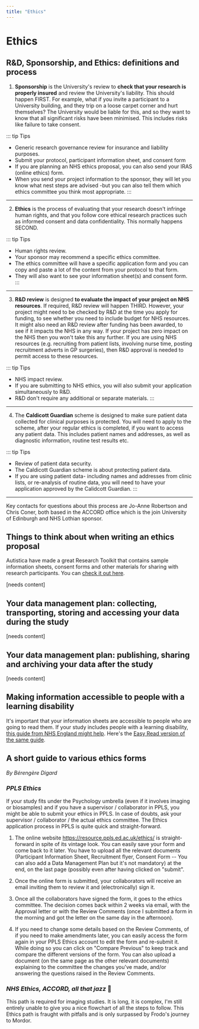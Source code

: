 ```yaml
---
title: "Ethics"
---
```


Ethics
======

R&D, Sponsorship, and Ethics: definitions and process
-----------------------------------------------------

1. **Sponsorship** is the University's review to **check that your research
is properly insured** and review the University's liability. This should
happen FIRST. For example, what if you invite a participant to a
University building, and they trip on a loose carpet corner and hurt
themselves? The University would be liable for this, and so they want to
know that all significant risks have been minimised. This includes risks
like failure to take consent.

::: tip Tips
- Generic research governance review for insurance and liability purposes.
- Submit your protocol, participant information sheet, and consent form
- If you are planning an NHS ethics proposal, you can also send your IRAS
  (online ethics) form.
- When you send your project information to the sponsor, they will let you know
  what nest steps are advised -but you can also tell them which ethics committee
  you think most appropriate.
:::

---

2. **Ethics** is the process of evaluating that your research doesn't
infringe human rights, and that you follow core ethical research
practices such as informed consent and data confidentiality. This
normally happens SECOND.

::: tip Tips
- Human rights review.
- Your sponsor may recommend a specific ethics committee.
- The ethics committee will have a specific application form and you can copy
  and paste a lot of the content from your protocol to that form.
- They will also want to see your information sheet(s) and consent form.
:::

---

3. **R&D review** is designed **to evaluate the impact of your project on
NHS resources**. If required, R&D review will happen THIRD. However,
your project might need to be checked by R&D at the time you apply for
funding, to see whether you need to include budget for NHS resources. It
might also need an R&D review after funding has been awarded, to see if
it impacts the NHS in any way. If your project has zero impact on the
NHS then you won't take this any further. If you are using NHS resources
(e.g. recruiting from patient lists, involving nurse time, posting
recruitment adverts in GP surgeries), then R&D approval is needed to
permit access to these resources.

::: tip Tips
- NHS impact review.
- If you are submitting to NHS ethics, you will also submit your application
  simultaneously to R&D.
- R&D don't require any additional or separate materials.
:::

---

4. The **Caldicott Guardian** scheme is designed to make sure patient data
collected for clinical purposes is protected. You will need to apply to
the scheme, after your regular ethics is completed, if you want to
access any patient data. This includes patient names and addresses, as
well as diagnostic information, routine test results etc.

::: tip Tips
- Review of patient data security.
- The Caldicott Guardian scheme is about protecting patient data.
- If you are using patient data- including names and addresses from clinic
  lists, or re-analysis of routine data, you will need to have your application
  approved by the Calidcott Guardian.
:::

---

Key contacts for questions about this process are Jo-Anne Robertson and
Chris Coner, both based in the ACCORD office which is the join
University of Edinburgh and NHS Lothian sponsor.



Things to think about when writing an ethics proposal
-----------------------------------------------------

Autistica have made a great Research Toolkit that contains sample
information sheets, consent forms and other materials for sharing with
research participants. You can [check it out
here](https://www.autistica.org.uk/our-research/research-toolkit?dm_i=4U0R,DHXS,PHQC6,1JM2G,1).

\[needs content\]

Your data management plan: collecting, transporting, storing and accessing your data during the study
-----------------------------------------------------------------------------------------------------

\[needs content\]

Your data management plan: publishing, sharing and archiving your data after the study
--------------------------------------------------------------------------------------

\[needs content\]

Making information accessible to people with a learning disability
------------------------------------------------------------------

It's important that your information sheets are accessible to people who
are going to read them. If your study includes people with a learning
disability, [this guide from NHS England might
help](https://www.england.nhs.uk/wp-content/uploads/2018/06/LearningDisabilityAccessCommsGuidance.pdf).
Here's the [Easy Read version of the same
guide](https://www.england.nhs.uk/wp-content/uploads/2018/06/make-it-easy-easy-read.pdf).

A short guide to various ethics forms
-------------------------------------

*By Bérengère Digard*

### *PPLS Ethics*

If your study fits under the Psychology umbrella (even if it involves
imaging or biosamples) and if you have a supervisor / collaborator in
PPLS, you might be able to submit your ethics in PPLS. In case of
doubts, ask your supervisor / collaborator / the actual ethics
committee. The Ethics application process in PPLS is quite quick and
straight-forward.

1. The online website <https://resource.ppls.ed.ac.uk/ethics/> is
straight-forward in spite of its vintage look. You can easily save your
form and come back to it later. You have to upload all the relevant
documents (Participant Information Sheet, Recruitment flyer, Consent
Form -- You can also add a Data Management Plan but it's not mandatory)
at the end, on the last page (possibly even after having clicked on
"submit".

2. Once the online form is submitted, your collaborators will receive
an email inviting them to review it and (electronically) sign it.

3. Once all the collaborators have signed the form, it goes to the
ethics committee. The decision comes back within 2 weeks via email, with
the Approval letter or with the Review Comments (once I submitted a form
in the morning and got the letter on the same day in the afternoon).

4. If you need to change some details based on the Review Comments, of
if you need to make amendments later, you can easily access the form
again in your PPLS Ethics account to edit the form and re-submit it.
While doing so you can click on "Compare Previous" to keep track and
compare the different versions of the form. You can also upload a
document (on the same page as the other relevant documents) explaining
to the committee the changes you've made, and/or answering the questions
raised in the Review Comments.

### *NHS Ethics, ACCORD, all that jazz* :trumpet:

This path is required for imaging studies. It is long, it is complex,
I'm still entirely unable to give you a nice flowchart of all the steps
to follow. This Ethics path is fraught with pitfalls and is only
surpassed by Frodo's journey to Mordor.
